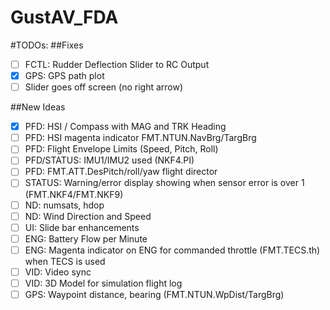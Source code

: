 # GustAV_FDA
#TODOs:
##Fixes
- [ ] FCTL: Rudder Deflection Slider to RC Output  
- [x] GPS: GPS path plot
- [ ] Slider goes off screen (no right arrow)

##New Ideas

- [x] PFD: HSI / Compass with MAG and TRK Heading 
- [ ] PFD: HSI magenta indicator FMT.NTUN.NavBrg/TargBrg  
- [ ] PFD: Flight Envelope Limits (Speed, Pitch, Roll)
- [ ] PFD/STATUS: IMU1/IMU2 used  (NKF4.PI)
- [ ] PFD: FMT.ATT.DesPitch/roll/yaw flight director
- [ ] STATUS: Warning/error display showing when sensor error is over 1 (FMT.NKF4/FMT.NKF9)
- [ ] ND: numsats, hdop
- [ ] ND: Wind Direction and Speed
- [ ] UI: Slide bar enhancements
- [ ] ENG: Battery Flow per Minute  
- [ ] ENG: Magenta indicator on ENG for commanded throttle (FMT.TECS.th) when TECS is used
- [ ] VID: Video sync
- [ ] VID: 3D Model for simulation flight log
- [ ] GPS: Waypoint distance, bearing (FMT.NTUN.WpDist/TargBrg)
